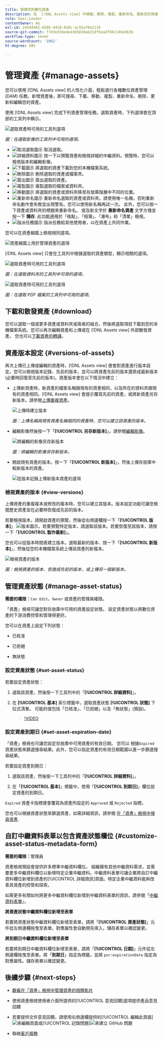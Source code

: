 ```yaml
---
title: 管理您的數位資產
description: 在  [!DNL Assets view] 中移動、刪除、複製、重新命名、更新您的資產，並進行版本設定。
role: User,Leader
contentOwner: AG
exl-id: 2459d482-828b-4410-810c-ac55ef0a2119
source-git-commit: f7d3e356e4e43d5838a6319f5ead750c149a9b3b
workflow-type: tm+mt
source-wordcount: '1062'
ht-degree: 88%

---
```


# 管理資產 {#manage-assets}

您可以使用 [!DNL Assets view] 的人性化介面，輕鬆進行各種數位資產管理 (DAM) 任務。新增資產後，即可搜尋、下載、移動、複製、重新命名、刪除、更新和編輯您的資產。

使用 [!DNL Assets view] 完成下列資產管理任務。選取資產時，下列選項會在頂部的工具列中顯示。

![選取資產時可用的工具列選項](assets/toolbar-image-selected.png)

*圖：在選取影像的工具列中可用的選項。*

* ![取消選取圖示](assets/do-not-localize/close-icon.png) 取消選取。
* ![詳細資料圖示](assets/do-not-localize/edit-in-icon.png) 按一下以預覽資產和檢視詳細的中繼資料。預覽時，您可以檢視版本和編輯影像。
* ![下載圖示](assets/do-not-localize/download-icon.png) 將選取的資產下載到您的本機檔案系統。
* ![刪除圖示](assets/do-not-localize/delete-icon.png) 刪除選取的資產或檔案夾。
* ![簽出圖示](assets/do-not-localize/checkout-icon.png) 簽出選取的資產。
* ![複製圖示](assets/do-not-localize/copy-icon.png) 複製選取的檔案或資料夾。
* ![移動圖示](assets/do-not-localize/move-icon.png) 將選取的資產或資料夾移至存放庫階層中不同的位置。
* ![重新命名圖示](assets/do-not-localize/rename-icon.png) 重新命名選取的資產或資料夾。請使用唯一名稱，否則重新命名動作會失敗並出現警告。您可以使用新名稱再試一次。
此外，您可以按一下資產或資料夾的標題來重新命名。 提及新文字於 **重新命名資產** 文字方塊並按一下 **儲存**. 此功能適用於「格點」、「相簿」、「瀑布」和「清單」檢視。 <!--in-place rename-->
* ![指派任務圖示](assets/do-not-localize/review-delegate-icon.png) 指派任務給其他使用者，以在資產上共同作業。

您可以在資產縮圖上檢視相同選項。

![資產縮圖上用於管理資產的選項](assets/options-on-thumbnail.png)

[!DNL Assets view] 只會在工具列中根據選取的資產類型，顯示相關的選項。

![選取資產時可用的工具列選項](assets/toolbar-folder-selected.png)

*圖：在選取資料夾的工具列中可用的選項。*

![選取資產時可用的工具列選項](assets/toolbar-pdf-selected.png)

*圖：在選取 PDF 檔案的工具列中可用的選項。*

## 下載和散發資產 {#download}

您可以選取一個或更多資產或資料夾或兩者的組合，然後將選取項目下載到您的本機檔案系統。您可以再次編輯資產和上傳或在 [!DNL Assets view] 外部散發資產。 您也可以[下載資產的轉譯](/help/assets/add-delete-assets-view.md#renditions)。

## 資產版本設定 {#versions-of-assets}

<!-- 
TBD: query for engineering: How many versions are maintained. What happens when we reach that limit? Are old versions automatically removed? -->

再次上傳已上傳或編輯的資產時，[!DNL Assets view] 便會對資產進行版本設定。您可以檢視版本記錄、先前的版本，並可以將資產先前的版本還原成最新版本 (必要時回復至先前的版本)。資產版本會在以下情況中建立：

* 上傳新資產時，新資產的檔案名稱跟現有的資產相同，以及所在的資料夾跟現有的資產相同。[!DNL Assets view] 會提示覆寫先前的資產，或將新資產另存新版本。請參閱[上傳重複資產](/help/assets/add-delete-assets-view.md)。

  ![上傳時建立版本](assets/uploads-manage-duplicates.png)

  *圖：上傳名稱與現有資產名稱相同的資產時，您可以建立該資產的版本。*

* 編輯影像然後按一下「**[!UICONTROL 另存新版本]**」。請參閱[編輯影像](/help/assets/edit-images-assets-view.md)。

  ![將編輯的影像另存新版本](assets/edit-image2.png)

  *圖：將編輯的影像另存新版本。*

* 開啟現有資產的版本。按一下「**[!UICONTROL 新版本]**」，然後上傳存放庫中較新版本的資產。

  ![從版本記錄上傳新版本資產的選項](assets/view-asset-versions2.png)

### 檢視資產的版本 {#view-versions}

上傳資產的重複複本或修改的複本時，您可以建立其版本。版本設定功能可讓您檢閱歷史資產並在必要時恢復成先前的版本。

若要檢視版本，請開啟資產的預覽，然後從右側邊欄按一下「**[!UICONTROL 版本]**」 ![版本圖示](assets/do-not-localize/versions-clock-icon.png)。若要預覽特定版本，請選取該版本。若要恢復至該版本，請按一下「**[!UICONTROL 製作最新]**」。

您也可以從版本時間表建立版本。選取最新的版本、按一下「**[!UICONTROL 新版本]**」，然後從您的本機檔案系統上傳該資產的新複本。

![檢視資產的版本](assets/view-asset-versions1.png)

*圖：檢視資產的版本、恢復成先前的版本，或上傳另一個新版本。*

## 管理資產狀態 {#manage-asset-status}

**需要的權限：**`Can Edit`、`Owner` 或資產的管理員權限。

「資產」檢視可讓您對存放庫中可用的資產設定狀態。 設定資產狀態以將數位資產的下游消費控管和管理得更好。

您可以在資產上設定下列狀態：

* 已核准

* 已拒絕

* 無狀態

### 設定資產狀態 {#set-asset-status}

若要設定資產狀態：

1. 選取該資產，然後按一下工具列中的「**[!UICONTROL 詳細資料]**」。

1. 在 **[!UICONTROL 基本]** 索引標籤中，選取資產狀態 **[!UICONTROL 狀態]** 下拉式清單。 可能的值包括「已核准」、「已拒絕」以及「無狀態」(預設)。

   >[!VIDEO](https://video.tv.adobe.com/v/342495)


### 設定資產到期日 {#set-asset-expiration-date}

「資產」檢視也可讓您設定存放庫中可用資產的有效日期。 您可以[](search-assets-view.md#refine-search-results) 根據`Expired`資產狀態來篩選搜尋結果。此外，您可以指定資產的有效日期範圍以進一步篩選搜尋結果。

若要設定資產到期日：

1. 選取該資產，然後按一下工具列中的「**[!UICONTROL 詳細資料]**」。

1. 在「**[!UICONTROL 基本]**」標籤中，使用「**[!UICONTROL 到期日]**」欄位設定資產的到期日。

`Expired` 資產卡指標便會覆寫為資產所設定的 `Approved` 或 `Rejected` 指標。

您也可以根據資產狀態來篩選資產，如需詳細資訊，請參閱 [在「資產」檢視中搜尋資產](search-assets-view.md).

## 自訂中繼資料表單以包含資產狀態欄位 {#customize-asset-status-metadata-form}

**需要的權限：**&#x200B;管理員

資產檢視預設會提供許多標準中繼資料欄位。 組織擁有其他中繼資料需求，並需要更多中繼資料欄位以新增特定企業中繼資料。中繼資料表單可讓企業將自訂中繼資料欄位新增到資產的[!UICONTROL 詳細資訊]頁面。特定企業中繼資料能夠改善其資產的控管和探索。

如需更多有關如何將更多中繼資料欄位新增到中繼資料表單的資訊，請參閱「[中繼資料表單](metadata-assets-view.md#metadata-forms)」。

**將資產狀態中繼資料欄位新增至表單**

若要將資產狀態中繼資料欄位新增至表單，請將「**[!UICONTROL 資產狀態]**」元件從左側邊欄拖曳至表單。對應屬性會自動預先填入。儲存表單以確認變更。

**將到期日中繼資料欄位新增至表單**

若要將到期日中繼資料欄位新增至表單，請將「**[!UICONTROL 日期]**」元件從左側邊欄拖曳至表單。將「**到期日**」指定為標籤，並將 `pur:expirationDate` 指定為對應屬性。儲存表單以確認變更。

## 後續步驟 {#next-steps}

* [觀看在「資產」檢視中管理資產的相關影片](https://experienceleague.adobe.com/docs/experience-manager-learn/assets-essentials/basics/managing.html)

* 使用資產檢視使用者介面所提供的[!UICONTROL 意見回饋]選項提供產品意見回饋

* 若要提供文件意見回饋，請使用右側邊欄提供的[!UICONTROL 編輯此頁面]![來編輯頁面](assets/do-not-localize/edit-page.png)或[!UICONTROL 記錄問題]![來建立 GitHub 問題](assets/do-not-localize/github-issue.png)

* 聯絡[客戶服務](https://experienceleague.adobe.com/?support-solution=General#support)

